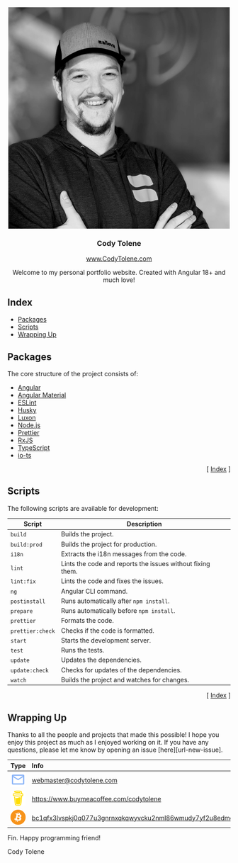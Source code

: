 <div align="center">
  <img align="center" src="src/assets/images/cody.png" />
  <h3 align="center">Cody Tolene</h3>
  <a href="https://www.codytolene.com">www.CodyTolene.com</a>
  <p align="center">
    Welcome to my personal portfolio website. Created with Angular 18+ and much love!
  </p>
</div>

<!---------------------------------------------------------------------------->
<!---------------------------------------------------------------------------->
<!---------------------------------------------------------------------------->

## Index <a name="index"></a>

- [Packages](#packages)
- [Scripts](#scripts)
- [Wrapping Up](#wrapping-up)

<!---------------------------------------------------------------------------->
<!---------------------------------------------------------------------------->
<!---------------------------------------------------------------------------->

## Packages <a name="packages"></a>

The core structure of the project consists of:

- [Angular][link-angular]
- [Angular Material][link-angular-material]
- [ESLint][link-eslint]
- [Husky][link-husky]
- [Luxon][link-luxon]
- [Node.js][link-node-js]
- [Prettier][link-prettier]
- [RxJS][link-rxjs]
- [TypeScript][link-typescript]
- [io-ts][link-io-ts]

<p align="right">[ <a href="#index">Index</a> ]</p>

<!---------------------------------------------------------------------------->
<!---------------------------------------------------------------------------->
<!---------------------------------------------------------------------------->

## Scripts <a name="scripts"></a>

The following scripts are available for development:

| Script                  | Description                                                |
| ----------------------- | ---------------------------------------------------------- |
| `build`                 | Builds the project.                                        |
| `build:prod`            | Builds the project for production.                         |
| `i18n`                  | Extracts the i18n messages from the code.                  |
| `lint`                  | Lints the code and reports the issues without fixing them. |
| `lint:fix`              | Lints the code and fixes the issues.                       |
| `ng`                    | Angular CLI command.                                       |
| `postinstall`           | Runs automatically after `npm install`.                    |
| `prepare`               | Runs automatically before `npm install`.                   |
| `prettier`              | Formats the code.                                          |
| `prettier:check`        | Checks if the code is formatted.                           |
| `start`                 | Starts the development server.                             |
| `test`                  | Runs the tests.                                            |
| `update`                | Updates the dependencies.                                  |
| `update:check`          | Checks for updates of the dependencies.                    |
| `watch`                 | Builds the project and watches for changes.                |

<p align="right">[ <a href="#index">Index</a> ]</p>

<!---------------------------------------------------------------------------->
<!---------------------------------------------------------------------------->
<!---------------------------------------------------------------------------->

## Wrapping Up <a name="wrapping-up"></a>

Thanks to all the people and projects that made this possible! I hope you enjoy this project as much as I enjoyed working on it. If you have any questions, please let me know by opening an issue [here][url-new-issue].

| Type                                                                      | Info                                                                      |
| :------------------------------------------------------------------------ | :------------------------------------------------------------------------ |
| <img width="48" src=".github/images/ng-icons/email.svg" />                | webmaster@codytolene.com                                                  |
| <img width="48" src=".github/images/simple-icons/buymeacoffee.svg" />     | https://www.buymeacoffee.com/codytolene                                   |
| <img width="48" src=".github/images/simple-icons/bitcoin-btc-logo.svg" /> | [bc1qfx3lvspkj0q077u3gnrnxqkqwyvcku2nml86wmudy7yf2u8edmqq0a5vnt][url-btc] |

Fin. Happy programming friend!

Cody Tolene

<!---------------------------------------------------------------------------->
<!---------------------------------------------------------------------------->
<!---------------------------------------------------------------------------->

<!-- LINK REFERENCES -->

[link-angular]: https://angular.io/
[link-angular-material]: https://material.angular.io/
[url-btc]: https://explorer.btc.com/btc/address/bc1qfx3lvspkj0q077u3gnrnxqkqwyvcku2nml86wmudy7yf2u8edmqq0a5vnt
[link-eslint]: https://eslint.org/
[link-husky]: https://typicode.github.io/husky/
[link-io-ts]: https://gcanti.github.io/io-ts/
[link-luxon]: https://moment.github.io/luxon/
[link-node-js]: https://nodejs.org/en/
[link-prettier]: https://prettier.io/
[link-rxjs]: https://rxjs.dev/
[link-typescript]: https://www.typescriptlang.org/
